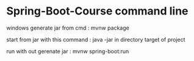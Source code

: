 # Spring-Boot-Course command line

windows generate jar from cmd : mvnw package

start from jar with this command : java -jar 
in directory target of project

run with out gerenate jar : mvnw spring-boot:run